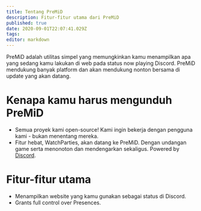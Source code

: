 ```yaml
---
title: Tentang PreMiD
description: Fitur-fitur utama dari PreMiD
published: true
date: 2020-09-01T22:07:41.029Z
tags:
editor: markdown
---
```


PreMiD adalah utilitas simpel yang memungkinkan kamu menampilkan apa yang sedang kamu lakukan di web pada status now playing Discord. PreMiD mendukung banyak platform dan akan mendukung nonton bersama di update yang akan datang.

# Kenapa kamu harus mengunduh PreMiD
- Semua proyek kami open-source! Kami ingin bekerja dengan pengguna kami - bukan menentang mereka.
- Fitur hebat, WatchParties, akan datang ke PreMiD. Dengan undangan game serta menonoton dan mendengarkan sekaligus. Powered by[ Discord](https://discordapp.com/).

# Fitur-fitur utama
- Menampilkan website yang kamu gunakan sebagai status di Discord.
- Grants full control over Presences.